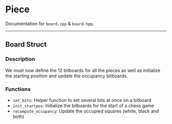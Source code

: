 # Piece 
Documentation for `board.cpp` & `board.hpp`. 

---

## Board Struct 
### Description
We must now define the 12 bitboards for all the pieces as well as initialize the starting position and update the occupancy bitboards. 

### Functions 
- `set_bits`: Helper function to set several bits at once on a bitboard
- `init_startpos`: Initialize the bitboards for the start of a chess game
- `recompute_occupancy`: Update the occupied squares (white, black and both)

